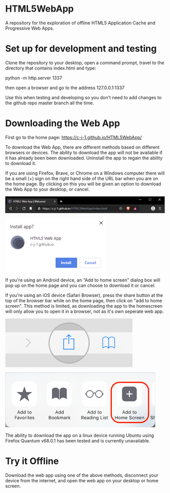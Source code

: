 # HTML5WebApp
A repository for the exploration of offline HTML5 Application Cache and Progressive Web Apps.

# Set up for development and testing
Clone the repository to your desktop, open a command prompt, travel to the directory that contains index.html and type:

python -m http.server 1337

then open a browser and go to the address 127.0.0.1:1337

Use this when testing and developing so you don't need to add changes to the github repo master branch all the time.


# Downloading the Web App
First go to the home page: https://c-j-1.github.io/HTML5WebApp/

To download the Web App, there are different methods based on different browsers or devices. The ability to download the app will not be available if it has already been been downloaded. Uninstall the app to regain the ability to download it.

If you are using Firefox, Brave, or Chrome on a Windows computer there will be a small (+) sign on the right hand side of the URL bar when you are on the home page. By clicking on this you will be given an option to download the Web App to your desktop, or cancel.

![](readme/ff.png?raw=true "Brave Browser plus")

![](readme/pc.png?raw=true "Brave Browser dialogue")

If you're using an Android device, an "Add to home screen" dialog box will pop up on the home page and you can choose to download it or cancel.

If you're using an iOS device (Safari Browser), press the share button at the top of the browser bar while on the home page, then click on "add to home screen". This method is limited, as downloading the app to the homescreen will only allow you to open it in a browser, not as it's own seperate web app.

![](readme/saf.png?raw=true "Safari Share Button")

![](readme/home.png?raw=true "Safari Add to Home Screen")

The ability to download the app on a linux device running Ubuntu using Firefox Quantum v68.0.1 has been tested and is currently unavailable.


# Try it Offline

Download the web app using one of the above methods, disconnect your device from the internet, and open the web app on your desktop or home screen.


